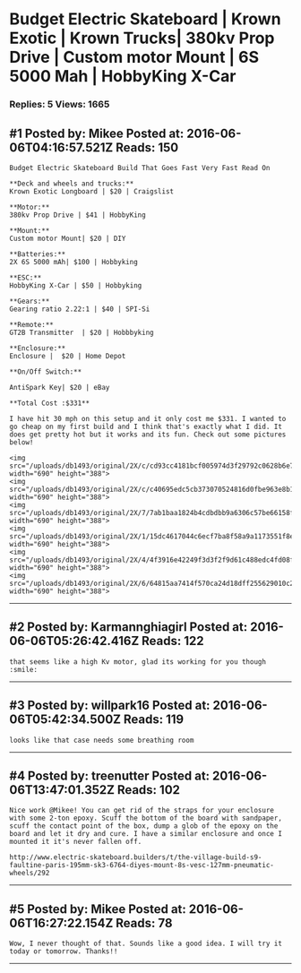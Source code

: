 # Budget Electric Skateboard &#124; Krown Exotic &#124; Krown Trucks&#124; 380kv Prop Drive &#124; Custom motor Mount &#124; 6S 5000 Mah &#124; HobbyKing X-Car

### Replies: 5 Views: 1665

## \#1 Posted by: Mikee Posted at: 2016-06-06T04:16:57.521Z Reads: 150

```
Budget Electric Skateboard Build That Goes Fast Very Fast Read On 

**Deck and wheels and trucks:** 
Krown Exotic Longboard | $20 | Craigslist 
 
**Motor:**
380kv Prop Drive | $41 | HobbyKing

**Mount:**
Custom motor Mount| $20 | DIY

**Batteries:** 
2X 6S 5000 mAh| $100 | Hobbyking

**ESC:**
HobbyKing X-Car | $50 | Hobbyking

**Gears:**
Gearing ratio 2.22:1 | $40 | SPI-Si

**Remote:**
GT2B Transmitter  | $20 | Hobbbyking 

**Enclosure:**
Enclosure |  $20 | Home Depot 

**On/Off Switch:**

AntiSpark Key| $20 | eBay

**Total Cost :$331**

I have hit 30 mph on this setup and it only cost me $331. I wanted to go cheap on my first build and I think that's exactly what I did. It does get pretty hot but it works and its fun. Check out some pictures below!

<img src="/uploads/db1493/original/2X/c/cd93cc4181bcf005974d3f29792c0628b6e7e27d.jpg" width="690" height="388">
<img src="/uploads/db1493/original/2X/c/c40695edc5cb373070524816d0fbe963e8b13f92.jpg" width="690" height="388">
<img src="/uploads/db1493/original/2X/7/7ab1baa1824b4cdbdbb9a6306c57be66158fa6bb.jpg" width="690" height="388">
<img src="/uploads/db1493/original/2X/1/15dc4617044c6ecf7ba8f58a9a1173551f8e4899.jpg" width="690" height="388">
<img src="/uploads/db1493/original/2X/4/4f3916e42249f3d3f2f9d61c488edc4fd08f5541.jpg" width="690" height="388">
<img src="/uploads/db1493/original/2X/6/64815aa7414f570ca24d18dff255629010c23f96.jpg" width="690" height="388">
```

---
## \#2 Posted by: Karmannghiagirl Posted at: 2016-06-06T05:26:42.416Z Reads: 122

```
that seems like a high Kv motor, glad its working for you though :smile:
```

---
## \#3 Posted by: willpark16 Posted at: 2016-06-06T05:42:34.500Z Reads: 119

```
looks like that case needs some breathing room
```

---
## \#4 Posted by: treenutter Posted at: 2016-06-06T13:47:01.352Z Reads: 102

```
Nice work @Mikee! You can get rid of the straps for your enclosure with some 2-ton epoxy. Scuff the bottom of the board with sandpaper, scuff the contact point of the box, dump a glob of the epoxy on the board and let it dry and cure. I have a similar enclosure and once I mounted it it's never fallen off.

http://www.electric-skateboard.builders/t/the-village-build-s9-faultine-paris-195mm-sk3-6764-diyes-mount-8s-vesc-127mm-pneumatic-wheels/292
```

---
## \#5 Posted by: Mikee Posted at: 2016-06-06T16:27:22.154Z Reads: 78

```
Wow, I never thought of that. Sounds like a good idea. I will try it today or tomorrow. Thanks!!
```

---
